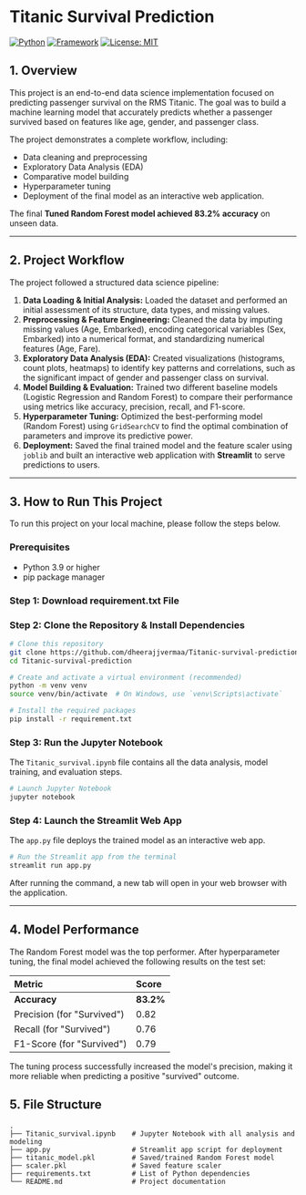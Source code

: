 # Titanic Survival Prediction

[![Python](https://img.shields.io/badge/Python-3.9%2B-blue.svg)](https://www.python.org/downloads/)
[![Framework](https://img.shields.io/badge/Framework-Streamlit-red.svg)](https://streamlit.io/)
[![License: MIT](https://img.shields.io/badge/License-MIT-yellow.svg)](https://opensource.org/licenses/MIT)

## 1. Overview

This project is an end-to-end data science implementation focused on predicting passenger survival on the RMS Titanic. The goal was to build a machine learning model that accurately predicts whether a passenger survived based on features like age, gender, and passenger class.

The project demonstrates a complete workflow, including:
* Data cleaning and preprocessing
* Exploratory Data Analysis (EDA)
* Comparative model building
* Hyperparameter tuning
* Deployment of the final model as an interactive web application.

The final **Tuned Random Forest model achieved 83.2% accuracy** on unseen data.

---

## 2. Project Workflow

The project followed a structured data science pipeline:

1.  **Data Loading & Initial Analysis:** Loaded the dataset and performed an initial assessment of its structure, data types, and missing values.
2.  **Preprocessing & Feature Engineering:** Cleaned the data by imputing missing values (Age, Embarked), encoding categorical variables (Sex, Embarked) into a numerical format, and standardizing numerical features (Age, Fare).
3.  **Exploratory Data Analysis (EDA):** Created visualizations (histograms, count plots, heatmaps) to identify key patterns and correlations, such as the significant impact of gender and passenger class on survival.
4.  **Model Building & Evaluation:** Trained two different baseline models (Logistic Regression and Random Forest) to compare their performance using metrics like accuracy, precision, recall, and F1-score.
5.  **Hyperparameter Tuning:** Optimized the best-performing model (Random Forest) using `GridSearchCV` to find the optimal combination of parameters and improve its predictive power.
6.  **Deployment:** Saved the final trained model and the feature scaler using `joblib` and built an interactive web application with **Streamlit** to serve predictions to users.

---

## 3. How to Run This Project

To run this project on your local machine, please follow the steps below.

### **Prerequisites**
* Python 3.9 or higher
* pip package manager

### **Step 1: Download requirement.txt File**


### **Step 2: Clone the Repository & Install Dependencies**

```bash
# Clone this repository
git clone https://github.com/dheerajjvermaa/Titanic-survival-prediction.git
cd Titanic-survival-prediction

# Create and activate a virtual environment (recommended)
python -m venv venv
source venv/bin/activate  # On Windows, use `venv\Scripts\activate`

# Install the required packages
pip install -r requirement.txt
````

### **Step 3: Run the Jupyter Notebook**

The `Titanic_survival.ipynb` file contains all the data analysis, model training, and evaluation steps.

```bash
# Launch Jupyter Notebook
jupyter notebook
```

### **Step 4: Launch the Streamlit Web App**

The `app.py` file deploys the trained model as an interactive web app.

```bash
# Run the Streamlit app from the terminal
streamlit run app.py
```

After running the command, a new tab will open in your web browser with the application.

-----

## 4\. Model Performance

The Random Forest model was the top performer. After hyperparameter tuning, the final model achieved the following results on the test set:

| Metric | Score |
| :--- | :--- |
| **Accuracy** | **83.2%** |
| Precision (for "Survived") | 0.82 |
| Recall (for "Survived") | 0.76 |
| F1-Score (for "Survived")| 0.79 |

The tuning process successfully increased the model's precision, making it more reliable when predicting a positive "survived" outcome.

## 5\. File Structure

```
.
├── Titanic_survival.ipynb    # Jupyter Notebook with all analysis and modeling
├── app.py                    # Streamlit app script for deployment
├── titanic_model.pkl         # Saved/trained Random Forest model
├── scaler.pkl                # Saved feature scaler
├── requirements.txt          # List of Python dependencies
└── README.md                 # Project documentation
```

```
```
